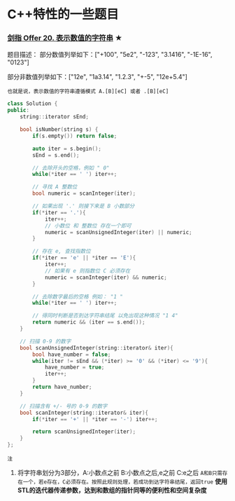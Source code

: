 # C++特性的一些题目

### [剑指 Offer 20. 表示数值的字符串](https://leetcode-cn.com/problems/biao-shi-shu-zhi-de-zi-fu-chuan-lcof/) ★

题目描述：
部分数值列举如下：["+100", "5e2", "-123", "3.1416", "-1E-16", "0123"]

部分非数值列举如下：["12e", "1a3.14", "1.2.3", "+-5", "12e+5.4"]

`也就是说，表示数值的字符串遵循模式 A.[B][eC]​ 或者 .[B][eC]`​

```C++
class Solution {
public:
    string::iterator sEnd;

    bool isNumber(string s) {
        if(s.empty()) return false;

        auto iter = s.begin();
        sEnd = s.end();

        // 去除开头的空格，例如 " 0"
        while(*iter == ' ') iter++;

        // 寻找 A 整数位
        bool numeric = scanInteger(iter);

        // 如果出现 '.' 则接下来是 B 小数部分
        if(*iter == '.'){
            iter++;
            // 小数位 和 整数位 存在一个即可
            numeric = scanUnsignedInteger(iter) || numeric;
        }

        // 存在 e, 查找指数位
        if(*iter == 'e' || *iter == 'E'){
            iter++;
            // 如果有 e 则指数位 C 必须存在
            numeric = scanInteger(iter) && numeric;
        }

        // 去除数字最后的空格 例如： "1 "
        while(*iter == ' ') iter++;

        // 得同时判断是否到达字符串结尾 以免出现这种情况 "1 4"
        return numeric && (iter == s.end());
    }

    // 扫描 0-9 的数字
    bool scanUnsignedInteger(string::iterator& iter){
        bool have_number = false;
        while(iter != sEnd && (*iter) >= '0' && (*iter) <= '9'){
            have_number = true;
            iter++;
        }
        return have_number;
    }

    // 扫描含有 +/- 号的 0-9 的数字
    bool scanInteger(string::iterator& iter){
        if(*iter == '+' || *iter == '-') iter++;

        return scanUnsignedInteger(iter);
    }
};
```

`注`

1. 将字符串划分为3部分，A:小数点之前 B:小数点之后,e之前 C:e之后
   `A和B只需存在一个，若e存在，C必须存在。按照此规则处理，若成功到达字符串结尾，返回true`
   **使用STL的迭代器传递参数，达到和数组的指针同等的便利性和空间复杂度**
